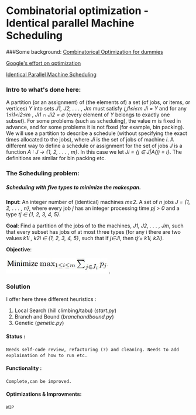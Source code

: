 # Combinatorial optimization - Identical parallel Machine Scheduling

###Some background:
[Combinatorical Optimization for dummies](https://en.wikipedia.org/wiki/Combinatorial_optimization)

[Google's effort on optimization](https://developers.google.com/optimization/introduction/overview)

[Identical Parallel Machine Scheduling](https://scholar.google.co.il/scholar?q=identical+parallel+machine+scheduling&hl=en&as_sdt=0&as_vis=1&oi=scholart)

### Intro to what's done here:
A partition (or an assignment) of (the elements of) a set (of jobs, or items, or vertices) _Y_ into sets _J1, J2, . . . , Jm_ must satisfy _⋃1≤i≤m Ji = Y_  and for any _1≤i1<i2≤m_ , _Ji1 ∩ Ji2 = ∅_ (every element of _Y_ belongs to exactly one subset). For some problems (such as scheduling), the value m is fixed in advance, and for some problems it is not fixed (for example, bin packing). We will use a partition to describe a schedule (without specifying the exact times allocated to the jobs), where _Ji_ is the set of jobs of machine _i_. 
A different way to define a schedule or assignment for the set of jobs _J_
is a function _A : J → {1, 2, . . . , m}_. In this case we let 
_Ji = {j ∈ J|A(j) = i}_. 
The definitions are similar for bin packing etc.

### The Scheduling problem:
##### Scheduling with five types to minimize the makespan.
**Input**: An integer number of (identical) machines _m≥2_. A set of _n_ jobs _J = {1, 2, . . . , n}_,
where every job _j_ has an integer processing time _pj > 0_ and a type _tj ∈ {1, 2, 3, 4, 5}_.

**Goal**: Find a partition of the jobs of to the machines, _J1, J2, . . . , Jm_, such that every subset has jobs of at most three types (for any i there are two values _k1i , k2i ∈ {1, 2, 3, 4, 5}_, such that if _j∈Ji_, then _tj ̸= k1i, k2i)_.

**Objective**:

![](https://raw.githubusercontent.com/mfintz/combinatoric-optimization/master/images/objective.JPG)  .


### Solution
I offer here three different heuristics :

1. Local Search (hill climbing/tabu) (_start.py_)
2. Branch and Bound (_branchandbound.py_)
3. Genetic (_genetic.py_)

#### Status : 
    Needs self-code review, refactoring (?) and cleaning. Needs to add explaination of how to run etc.
#### Functionality : 
    Complete,can be improved. 
#### Optimizations & Improvments:
    WIP



